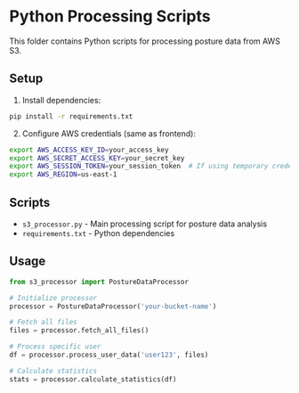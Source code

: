 # Python Processing Scripts

This folder contains Python scripts for processing posture data from AWS S3.

## Setup

1. Install dependencies:
```bash
pip install -r requirements.txt
```

2. Configure AWS credentials (same as frontend):
```bash
export AWS_ACCESS_KEY_ID=your_access_key
export AWS_SECRET_ACCESS_KEY=your_secret_key
export AWS_SESSION_TOKEN=your_session_token  # If using temporary credentials
export AWS_REGION=us-east-1
```

## Scripts

- `s3_processor.py` - Main processing script for posture data analysis
- `requirements.txt` - Python dependencies

## Usage

```python
from s3_processor import PostureDataProcessor

# Initialize processor
processor = PostureDataProcessor('your-bucket-name')

# Fetch all files
files = processor.fetch_all_files()

# Process specific user
df = processor.process_user_data('user123', files)

# Calculate statistics
stats = processor.calculate_statistics(df)
```